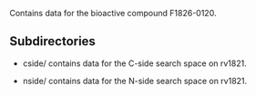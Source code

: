 Contains data for the bioactive compound F1826-0120.

## Subdirectories

- cside/ contains data for the C-side search space on rv1821.

- nside/ contains data for the N-side search space on rv1821.

